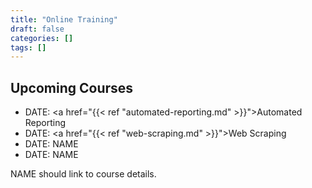 ```yaml
---
title: "Online Training"
draft: false
categories: []
tags: []
---
```


## Upcoming Courses

- DATE: <a href="{{< ref "automated-reporting.md" >}}">Automated Reporting</a>
- DATE: <a href="{{< ref "web-scraping.md" >}}">Web Scraping</a>
- DATE: NAME
- DATE: NAME

NAME should link to course details.
